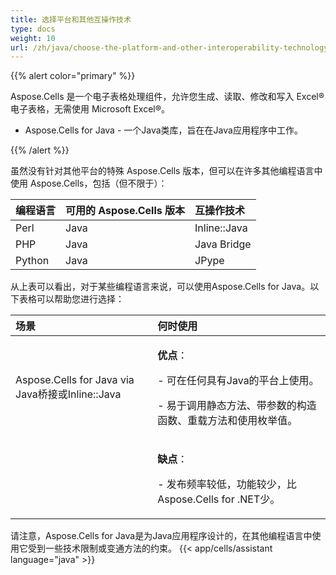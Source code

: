 ```yaml
---
title: 选择平台和其他互操作技术
type: docs
weight: 10
url: /zh/java/choose-the-platform-and-other-interoperability-technology/
---
```


{{% alert color="primary" %}} 

Aspose.Cells 是一个电子表格处理组件，允许您生成、读取、修改和写入 Excel® 电子表格，无需使用 Microsoft Excel®。 

- Aspose.Cells for Java - 一个Java类库，旨在在Java应用程序中工作。

{{% /alert %}} 

虽然没有针对其他平台的特殊 Aspose.Cells 版本，但可以在许多其他编程语言中使用 Aspose.Cells，包括（但不限于）： 

|**编程语言** |**可用的 Aspose.Cells 版本** |**互操作技术** |
| :- | :- | :- |
|Perl |Java |Inline::Java |
|PHP |Java |Java Bridge |
|Python |Java |JPype |
从上表可以看出，对于某些编程语言来说，可以使用Aspose.Cells for Java。以下表格可以帮助您进行选择： 

|**场景** |**何时使用** |
| :- | :- |
|Aspose.Cells for Java via Java桥接或Inline::Java|<p>**优点**：</p><p>- 可在任何具有Java的平台上使用。</p><p>- 易于调用静态方法、带参数的构造函数、重载方法和使用枚举值。</p>|
| |<p>**缺点**：</p><p>- 发布频率较低，功能较少，比Aspose.Cells for .NET少。</p>|
请注意，Aspose.Cells for Java是为Java应用程序设计的，在其他编程语言中使用它受到一些技术限制或变通方法的约束。 
{{< app/cells/assistant language="java" >}}
